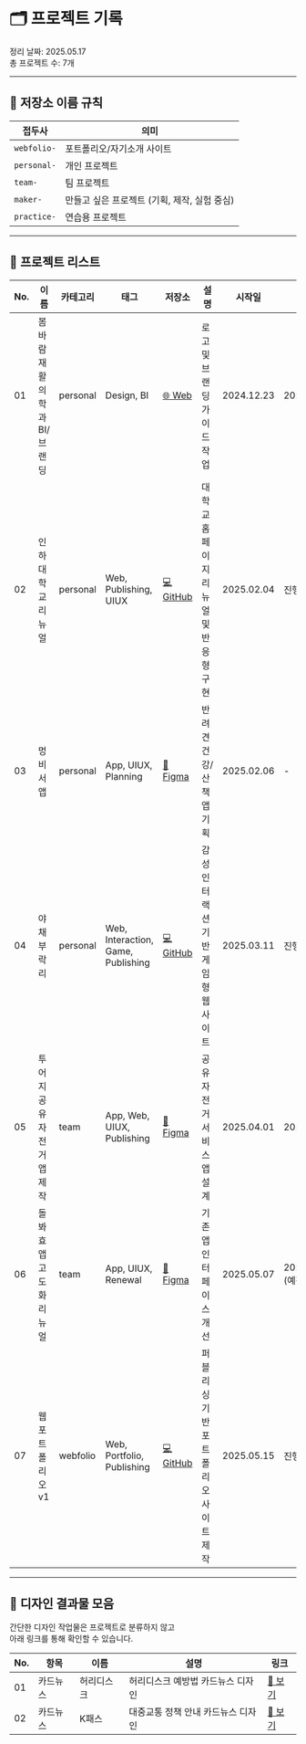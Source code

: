 # 🗂️ 프로젝트 기록

정리 날짜: 2025.05.17  
총 프로젝트 수: 7개

---

## 🔖 저장소 이름 규칙

| 접두사 | 의미 |
|--------|------|
| `webfolio-` | 포트폴리오/자기소개 사이트 |
| `personal-` | 개인 프로젝트 |
| `team-` | 팀 프로젝트 |
| `maker-` | 만들고 싶은 프로젝트 (기획, 제작, 실험 중심) |
| `practice-` | 연습용 프로젝트 |

---

## 📌 프로젝트 리스트

| No. | 이름 | 카테고리 | 태그 | 저장소 | 설명 | 시작일 | 완료일 |
|-----|------|-----------|------|--------|------|--------|--------|
| 01 | 봄바람재활의학과 BI/브랜딩 | personal | Design, BI | [🌐 Web](https://임시.com/pdf업로드예정.html) | 로고 및 브랜딩 가이드 작업 | 2024.12.23 | 2025.01.16 |
| 02 | 인하대학교 리뉴얼 | personal | Web, Publishing, UIUX | [💻 GitHub](https://github.com/sumineeJ/2502-01-personal-inha-renewal) | 대학교 홈페이지 리뉴얼 및 반응형 구현 | 2025.02.04 | 진행 중 |
| 03 | 멍비서 앱 | personal | App, UIUX, Planning | [🎨 Figma](https://피그마링크.연결대기중/glgl) | 반려견 건강/산책 앱 기획 | 2025.02.06 | - |
| 04 | 야채부락리 | personal | Web, Interaction, Game, Publishing | [💻 GitHub](https://github.com/sumineeJ/2503-01-personal-yaburi) | 감성 인터랙션 기반 게임형 웹사이트 | 2025.03.11 | 진행 중 |
| 05 | 투어지 공유 자전거 앱 제작 | team | App, Web, UIUX, Publishing | [🎨 Figma](https://github.com/sumineeJ/2504-01-team-tourzy) | 공유 자전거 서비스 앱 설계 | 2025.04.01 | 2025.04.30 |
| 06 | 돌봐효 앱 고도화 리뉴얼 | team | App, UIUX, Renewal | [🎨 Figma](https://github.com/sumineeJ/2505-01-team-dolbwahyo) | 기존 앱 인터페이스 개선 | 2025.05.07 | 2025.05.27 (예정) |
| 07 | 웹 포트폴리오 v1 | webfolio | Web, Portfolio, Publishing | [💻 GitHub](https://github.com/sumineeJ/2505-01-webfolio-v1) | 퍼블리싱 기반 포트폴리오 사이트 제작 | 2025.05.15 | 진행 중 |

---

## 🎨 디자인 결과물 모음

간단한 디자인 작업물은 프로젝트로 분류하지 않고  
아래 링크를 통해 확인할 수 있습니다.

| No. | 항목 | 이름 | 설명 | 링크 |
|-----|------|------|------|------|
| 01 | 카드뉴스 | 허리디스크 | 허리디스크 예방법 카드뉴스 디자인 | [🔗 보기](https://sumineej.github.io/designs-01/cardnews-01-disk) |
| 02 | 카드뉴스 | K패스 | 대중교통 정책 안내 카드뉴스 디자인 | [🔗 보기](https://sumineej.github.io/designs-01/cardnews-02-kpass) |
